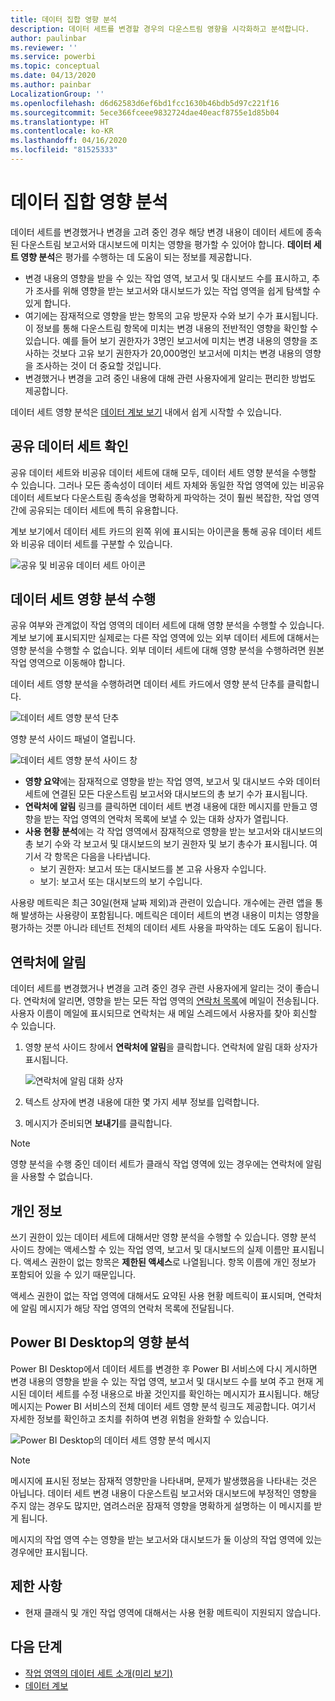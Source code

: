 ```yaml
---
title: 데이터 집합 영향 분석
description: 데이터 세트를 변경할 경우의 다운스트림 영향을 시각화하고 분석합니다.
author: paulinbar
ms.reviewer: ''
ms.service: powerbi
ms.topic: conceptual
ms.date: 04/13/2020
ms.author: painbar
LocalizationGroup: ''
ms.openlocfilehash: d6d62583d6ef6bd1fcc1630b46bdb5d97c221f16
ms.sourcegitcommit: 5ece366fceee9832724dae40eacf8755e1d85b04
ms.translationtype: HT
ms.contentlocale: ko-KR
ms.lasthandoff: 04/16/2020
ms.locfileid: "81525333"
---
```

# <a name="dataset-impact-analysis"></a>데이터 집합 영향 분석

데이터 세트를 변경했거나 변경을 고려 중인 경우 해당 변경 내용이 데이터 세트에 종속된 다운스트림 보고서와 대시보드에 미치는 영향을 평가할 수 있어야 합니다. **데이터 세트 영향 분석**은 평가를 수행하는 데 도움이 되는 정보를 제공합니다.
* 변경 내용의 영향을 받을 수 있는 작업 영역, 보고서 및 대시보드 수를 표시하고, 추가 조사를 위해 영향을 받는 보고서와 대시보드가 있는 작업 영역을 쉽게 탐색할 수 있게 합니다.
* 여기에는 잠재적으로 영향을 받는 항목의 고유 방문자 수와 보기 수가 표시됩니다. 이 정보를 통해 다운스트림 항목에 미치는 변경 내용의 전반적인 영향을 확인할 수 있습니다. 예를 들어 보기 권한자가 3명인 보고서에 미치는 변경 내용의 영향을 조사하는 것보다 고유 보기 권한자가 20,000명인 보고서에 미치는 변경 내용의 영향을 조사하는 것이 더 중요할 것입니다.
* 변경했거나 변경을 고려 중인 내용에 대해 관련 사용자에게 알리는 편리한 방법도 제공합니다.

데이터 세트 영향 분석은 [데이터 계보 보기](service-data-lineage.md) 내에서 쉽게 시작할 수 있습니다.

## <a name="identifying-shared-datasets"></a>공유 데이터 세트 확인

공유 데이터 세트와 비공유 데이터 세트에 대해 모두, 데이터 세트 영향 분석을 수행할 수 있습니다. 그러나 모든 종속성이 데이터 세트 자체와 동일한 작업 영역에 있는 비공유 데이터 세트보다 다운스트림 종속성을 명확하게 파악하는 것이 훨씬 복잡한, 작업 영역 간에 공유되는 데이터 세트에 특히 유용합니다.

계보 보기에서 데이터 세트 카드의 왼쪽 위에 표시되는 아이콘을 통해 공유 데이터 세트와 비공유 데이터 세트를 구분할 수 있습니다.

![공유 및 비공유 데이터 세트 아이콘](media/service-dataset-impact-analysis/shared-unshared-icon.png)

## <a name="perform-dataset-impact-analysis"></a>데이터 세트 영향 분석 수행

공유 여부와 관계없이 작업 영역의 데이터 세트에 대해 영향 분석을 수행할 수 있습니다. 계보 보기에 표시되지만 실제로는 다른 작업 영역에 있는 외부 데이터 세트에 대해서는 영향 분석을 수행할 수 없습니다. 외부 데이터 세트에 대해 영향 분석을 수행하려면 원본 작업 영역으로 이동해야 합니다.

데이터 세트 영향 분석을 수행하려면 데이터 세트 카드에서 영향 분석 단추를 클릭합니다.

![데이터 세트 영향 분석 단추](media/service-dataset-impact-analysis/open-analysis-pane-button.png)

영향 분석 사이드 패널이 열립니다.

![데이터 세트 영향 분석 사이드 창](media/service-dataset-impact-analysis/service-impact-analysis-pane.png)

* **영향 요약**에는 잠재적으로 영향을 받는 작업 영역, 보고서 및 대시보드 수와 데이터 세트에 연결된 모든 다운스트림 보고서와 대시보드의 총 보기 수가 표시됩니다.
* **연락처에 알림** 링크를 클릭하면 데이터 세트 변경 내용에 대한 메시지를 만들고 영향을 받는 작업 영역의 연락처 목록에 보낼 수 있는 대화 상자가 열립니다. 
* **사용 현황 분석**에는 각 작업 영역에서 잠재적으로 영향을 받는 보고서와 대시보드의 총 보기 수와 각 보고서 및 대시보드의 보기 권한자 및 보기 총수가 표시됩니다. 여기서 각 항목은 다음을 나타냅니다.
   * 보기 권한자: 보고서 또는 대시보드를 본 고유 사용자 수입니다.
   * 보기: 보고서 또는 대시보드의 보기 수입니다.

사용량 메트릭은 최근 30일(현재 날짜 제외)과 관련이 있습니다. 개수에는 관련 앱을 통해 발생하는 사용량이 포함됩니다. 메트릭은 데이터 세트의 변경 내용이 미치는 영향을 평가하는 것뿐 아니라 테넌트 전체의 데이터 세트 사용을 파악하는 데도 도움이 됩니다.

## <a name="notify-contacts"></a>연락처에 알림

데이터 세트를 변경했거나 변경을 고려 중인 경우 관련 사용자에게 알리는 것이 좋습니다. 연락처에 알리면, 영향을 받는 모든 작업 영역의 [연락처 목록](../service-create-the-new-workspaces.md#workspace-contact-list)에 메일이 전송됩니다. 사용자 이름이 메일에 표시되므로 연락처는 새 메일 스레드에서 사용자를 찾아 회신할 수 있습니다. 

1. 영향 분석 사이드 창에서 **연락처에 알림**을 클릭합니다. 연락처에 알림 대화 상자가 표시됩니다.

   ![연락처에 알림 대화 상자](media/service-dataset-impact-analysis/notify-contacts-dialog.png)

1. 텍스트 상자에 변경 내용에 대한 몇 가지 세부 정보를 입력합니다.
1. 메시지가 준비되면 **보내기**를 클릭합니다.

> [!NOTE]
> 영향 분석을 수행 중인 데이터 세트가 클래식 작업 영역에 있는 경우에는 연락처에 알림을 사용할 수 없습니다.

## <a name="privacy"></a>개인 정보

쓰기 권한이 있는 데이터 세트에 대해서만 영향 분석을 수행할 수 있습니다. 영향 분석 사이드 창에는 액세스할 수 있는 작업 영역, 보고서 및 대시보드의 실제 이름만 표시됩니다. 액세스 권한이 없는 항목은 **제한된 액세스**로 나열됩니다. 항목 이름에 개인 정보가 포함되어 있을 수 있기 때문입니다.

액세스 권한이 없는 작업 영역에 대해서도 요약된 사용 현황 메트릭이 표시되며, 연락처에 알림 메시지가 해당 작업 영역의 연락처 목록에 전달됩니다.

## <a name="impact-analysis-from-power-bi-desktop"></a>Power BI Desktop의 영향 분석

Power BI Desktop에서 데이터 세트를 변경한 후 Power BI 서비스에 다시 게시하면 변경 내용의 영향을 받을 수 있는 작업 영역, 보고서 및 대시보드 수를 보여 주고 현재 게시된 데이터 세트를 수정 내용으로 바꿀 것인지를 확인하는 메시지가 표시됩니다. 해당 메시지는 Power BI 서비스의 전체 데이터 세트 영향 분석 링크도 제공합니다. 여기서 자세한 정보를 확인하고 조치를 취하여 변경 위험을 완화할 수 있습니다.

![Power BI Desktop의 데이터 세트 영향 분석 메시지](media/service-dataset-impact-analysis/service-dataset-impact-analysis-desktop-warning.png)

> [!NOTE]
> 메시지에 표시된 정보는 잠재적 영향만을 나타내며, 문제가 발생했음을 나타내는 것은 아닙니다. 데이터 세트 변경 내용이 다운스트림 보고서와 대시보드에 부정적인 영향을 주지 않는 경우도 많지만, 염려스러운 잠재적 영향을 명확하게 설명하는 이 메시지를 받게 됩니다.
>
>메시지의 작업 영역 수는 영향을 받는 보고서와 대시보드가 둘 이상의 작업 영역에 있는 경우에만 표시됩니다.

## <a name="limitations"></a>제한 사항

* 현재 클래식 및 개인 작업 영역에 대해서는 사용 현황 메트릭이 지원되지 않습니다.

## <a name="next-steps"></a>다음 단계

* [작업 영역의 데이터 세트 소개(미리 보기)](../service-datasets-across-workspaces.md)
* [데이터 계보](service-data-lineage.md)
